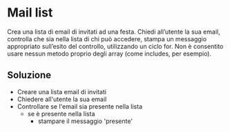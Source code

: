 # Mail list 

Crea una lista di email di invitati ad una festa.
Chiedi all’utente la sua email, controlla che sia nella lista di chi può accedere, stampa un messaggio appropriato sull’esito del controllo, utilizzando un ciclo for.
Non è consentito usare nessun metodo proprio degli array (come includes, per esempio).

## Soluzione 

- Creare una lista email di invitati
- Chiedere all'utente la sua email 
- Controllare se l'email sia presente nella lista 
  - se è presente nella lista 
     - stampare il messaggio 'presente'

    

